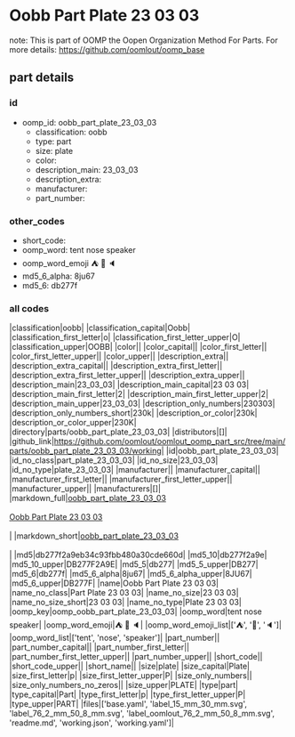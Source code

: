 # Oobb Part Plate 23 03 03  

note: This is part of OOMP the Oopen Organization Method For Parts. For more details: https://github.com/oomlout/oomp_base

##  part details





### id
* oomp_id: oobb_part_plate_23_03_03
  * classification: oobb
  * type: part
  * size: plate
  * color: 
  * description_main: 23_03_03
  * description_extra: 
  * manufacturer: 
  * part_number: 

### other_codes
* short_code: 
* oomp_word: tent nose speaker
* oomp_word_emoji :tent: :nose: :speaker:
* md5_6_alpha: 8ju67
* md5_6: db277f

### all codes 
|classification|oobb|
|classification_capital|Oobb|
|classification_first_letter|o|
|classification_first_letter_upper|O|
|classification_upper|OOBB|
|color||
|color_capital||
|color_first_letter||
|color_first_letter_upper||
|color_upper||
|description_extra||
|description_extra_capital||
|description_extra_first_letter||
|description_extra_first_letter_upper||
|description_extra_upper||
|description_main|23_03_03|
|description_main_capital|23 03 03|
|description_main_first_letter|2|
|description_main_first_letter_upper|2|
|description_main_upper|23_03_03|
|description_only_numbers|230303|
|description_only_numbers_short|230k|
|description_or_color|230k|
|description_or_color_upper|230K|
|directory|parts/oobb_part_plate_23_03_03|
|distributors|[]|
|github_link|https://github.com/oomlout/oomlout_oomp_part_src/tree/main/parts/oobb_part_plate_23_03_03/working|
|id|oobb_part_plate_23_03_03|
|id_no_class|part_plate_23_03_03|
|id_no_size|23_03_03|
|id_no_type|plate_23_03_03|
|manufacturer||
|manufacturer_capital||
|manufacturer_first_letter||
|manufacturer_first_letter_upper||
|manufacturer_upper||
|manufacturers|[]|
|markdown_full|[oobb_part_plate_23_03_03](https://github.com/oomlout/oomlout_oomp_part_src/tree/main/parts/oobb_part_plate_23_03_03/working)<br>[](https://github.com/oomlout/oomlout_oomp_part_src/tree/main/parts/oobb_part_plate_23_03_03/working)<br>[Oobb Part Plate 23 03 03](https://github.com/oomlout/oomlout_oomp_part_src/tree/main/parts/oobb_part_plate_23_03_03/working)<br><br>|
|markdown_short|[oobb_part_plate_23_03_03](https://github.com/oomlout/oomlout_oomp_part_src/tree/main/parts/oobb_part_plate_23_03_03/working)<br><br>|
|md5|db277f2a9eb34c93fbb480a30cde660d|
|md5_10|db277f2a9e|
|md5_10_upper|DB277F2A9E|
|md5_5|db277|
|md5_5_upper|DB277|
|md5_6|db277f|
|md5_6_alpha|8ju67|
|md5_6_alpha_upper|8JU67|
|md5_6_upper|DB277F|
|name|Oobb Part Plate 23 03 03|
|name_no_class|Part Plate 23 03 03|
|name_no_size|23 03 03|
|name_no_size_short|23 03 03|
|name_no_type|Plate 23 03 03|
|oomp_key|oomp_oobb_part_plate_23_03_03|
|oomp_word|tent nose speaker|
|oomp_word_emoji|:tent: :nose: :speaker:|
|oomp_word_emoji_list|[':tent:', ':nose:', ':speaker:']|
|oomp_word_list|['tent', 'nose', 'speaker']|
|part_number||
|part_number_capital||
|part_number_first_letter||
|part_number_first_letter_upper||
|part_number_upper||
|short_code||
|short_code_upper||
|short_name||
|size|plate|
|size_capital|Plate|
|size_first_letter|p|
|size_first_letter_upper|P|
|size_only_numbers||
|size_only_numbers_no_zeros||
|size_upper|PLATE|
|type|part|
|type_capital|Part|
|type_first_letter|p|
|type_first_letter_upper|P|
|type_upper|PART|
|files|['base.yaml', 'label_15_mm_30_mm.svg', 'label_76_2_mm_50_8_mm.svg', 'label_oomlout_76_2_mm_50_8_mm.svg', 'readme.md', 'working.json', 'working.yaml']|
